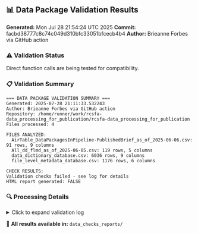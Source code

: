 ## 📊 Data Package Validation Results
**Generated:** Mon Jul 28 21:54:24 UTC 2025
**Commit:** facbd38777c8c74c049d310bfc33051bfcecb4b4
**Author:** Brieanne Forbes via GitHub action

### ⚠️ Validation Status
Direct function calls are being tested for compatibility.

### 📋 Validation Summary
```
=== DATA PACKAGE VALIDATION SUMMARY ===
Generated: 2025-07-28 21:11:33.532243 
Author: Brieanne Forbes via GitHub action 
Repository: /home/runner/work/rcsfa-data_processing_for_publication/rcsfa-data_processing_for_publication 
Files processed: 4 

FILES ANALYZED:
  AirTable_DataPackagesInPipeline-PublishedBrief_as_of_2025-06-06.csv: 91 rows, 9 columns
  All_dd_flmd_as_of_2025-06-05.csv: 119 rows, 5 columns
  data_dictionary_database.csv: 6036 rows, 9 columns
  file_level_metadata_database.csv: 1176 rows, 6 columns

CHECK RESULTS:
Validation checks failed - see log for details
HTML report generated: FALSE 
```

### 🔍 Processing Details
<details><summary>Click to expand validation log</summary>

```
=== RUNNING WORKING VALIDATION ===
ℹ SHA-1 hash of file is "4fa12e6789da6da22482a133d07f4efcdddae1ab"
ℹ SHA-1 hash of file is "e079ac6a08985588b6bc311458bc8142c43ad343"
ℹ SHA-1 hash of file is "3a2447c52efa15df1a81adf36b4f26632da11a36"
2025-07-28 21:27:20.322579 [INFO] Getting file paths from directory.
2025-07-28 21:27:20.324623 [INFO] Excluding 0 of 155 total file(s) in the directory.
2025-07-28 21:27:20.33578 [INFO] get_files() function complete.
2025-07-28 21:27:20.44245 [INFO] Planning to load 4 tabular files.
2025-07-28 21:27:20.442617 [INFO] Loading in file 1 of 4: AirTable_DataPackagesInPipeline-PublishedBrief_as_of_2025-06-06.csv
2025-07-28 21:27:20.539964 [INFO] Loading in file 2 of 4: All_dd_flmd_as_of_2025-06-05.csv
2025-07-28 21:27:20.543877 [INFO] Loading in file 3 of 4: data_dictionary_database.csv
2025-07-28 21:27:20.571715 [INFO] Loading in file 4 of 4: file_level_metadata_database.csv
2025-07-28 21:27:20.57913 [INFO] load_tabular_data() function complete.
Warning message:
One or more parsing issues, call `problems()` on your data frame for details,
e.g.:
  dat <- vroom(...)
  problems(dat) 
Loaded 4 data files
Trying explicit input_parameters method...
2025-07-28 21:27:20.655043 [INFO] Running data checks on file 1 of 155: Data_Validation_Report_2025-07-28.txt
Failed with input_parameters: `pattern` must be a string, not NULL. 
Trying minimal parameters method...
Failed with minimal parameters: promise already under evaluation: recursive default argument reference or earlier problems? 
Trying do.call method...
Failed with do.call: promise already under evaluation: recursive default argument reference or earlier problems? 
❌ All validation methods failed
Validation process completed!
```
</details>

📁 **All results available in:** `data_checks_reports/`
